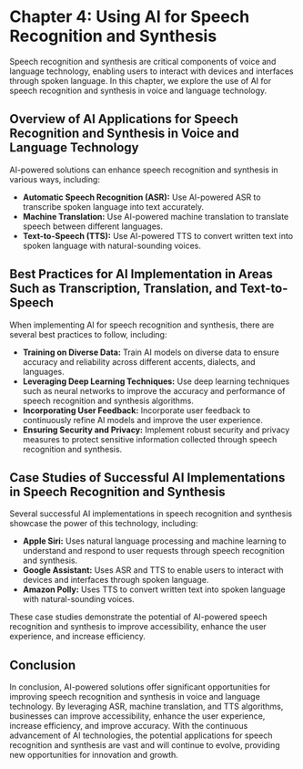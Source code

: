 Chapter 4: Using AI for Speech Recognition and Synthesis
========================================================

Speech recognition and synthesis are critical components of voice and language technology, enabling users to interact with devices and interfaces through spoken language. In this chapter, we explore the use of AI for speech recognition and synthesis in voice and language technology.

Overview of AI Applications for Speech Recognition and Synthesis in Voice and Language Technology
-------------------------------------------------------------------------------------------------

AI-powered solutions can enhance speech recognition and synthesis in various ways, including:

* **Automatic Speech Recognition (ASR):** Use AI-powered ASR to transcribe spoken language into text accurately.
* **Machine Translation:** Use AI-powered machine translation to translate speech between different languages.
* **Text-to-Speech (TTS):** Use AI-powered TTS to convert written text into spoken language with natural-sounding voices.

Best Practices for AI Implementation in Areas Such as Transcription, Translation, and Text-to-Speech
----------------------------------------------------------------------------------------------------

When implementing AI for speech recognition and synthesis, there are several best practices to follow, including:

* **Training on Diverse Data:** Train AI models on diverse data to ensure accuracy and reliability across different accents, dialects, and languages.
* **Leveraging Deep Learning Techniques:** Use deep learning techniques such as neural networks to improve the accuracy and performance of speech recognition and synthesis algorithms.
* **Incorporating User Feedback:** Incorporate user feedback to continuously refine AI models and improve the user experience.
* **Ensuring Security and Privacy:** Implement robust security and privacy measures to protect sensitive information collected through speech recognition and synthesis.

Case Studies of Successful AI Implementations in Speech Recognition and Synthesis
---------------------------------------------------------------------------------

Several successful AI implementations in speech recognition and synthesis showcase the power of this technology, including:

* **Apple Siri:** Uses natural language processing and machine learning to understand and respond to user requests through speech recognition and synthesis.
* **Google Assistant:** Uses ASR and TTS to enable users to interact with devices and interfaces through spoken language.
* **Amazon Polly:** Uses TTS to convert written text into spoken language with natural-sounding voices.

These case studies demonstrate the potential of AI-powered speech recognition and synthesis to improve accessibility, enhance the user experience, and increase efficiency.

Conclusion
----------

In conclusion, AI-powered solutions offer significant opportunities for improving speech recognition and synthesis in voice and language technology. By leveraging ASR, machine translation, and TTS algorithms, businesses can improve accessibility, enhance the user experience, increase efficiency, and improve accuracy. With the continuous advancement of AI technologies, the potential applications for speech recognition and synthesis are vast and will continue to evolve, providing new opportunities for innovation and growth.
